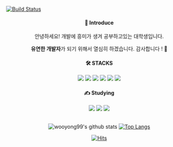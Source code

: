 [![Build Status](https://capsule-render.vercel.app/api?type=waving&color=EEFF00,100:254EDB&animation=fadeIn&desc=by%20Giyhub&descSize=15&descAlign=69&descAlignY=52&text=Yong%27s%20Profile&fontSize=60&fontColor=fcffff&fontAlignY=39&height=250&stroke=ceeae5)](https://travis-ci.org/joemccann/dillinger)

<div align="center">
<h4>📣 Introduce</h4>
안녕하세요! 개발에 흥미가 생겨 공부하고있는 대학생입니다.
                
                
<b>유연한 개발자</b>가 되기 위해서 열심히 하겠습니다. 감사합니다 ! 🙌
</div>

    
<div align=center>
<h4>🛠️ STACKS</h4>
<img src="https://img.shields.io/badge/HTML5-E34F26?style=flat-logo&logo=HTML5&logoColor=white"/>
<img src="https://img.shields.io/badge/css-1572B6?style=flat-logo&logo=css3&logoColor=white">
<img src="https://img.shields.io/badge/C-A8B9CC?style=flat-logo&logo=C&logoColor=white"/> 
<img src="https://img.shields.io/badge/java-007396?style=flat-logo&logo=java&logoColor=white">
<img src="https://img.shields.io/badge/Python-3776AB?style=flat-logo&logo=Python&logoColor=white"/>
<img src="https://img.shields.io/badge/Django-092E20?style=flat-logo&logo=Django&logoColor=white"/>
</div>
    
    
<div align=center>
<h4>✍️ Studying</h4>
<img src="https://img.shields.io/badge/Spring-6DB33F?style=flat-logo&logo=Spring&logoColor=white"/>
<img src="https://img.shields.io/badge/Oracle-F80000?style=flat-logo&logo=Oracle&logoColor=white"/>
<img src="https://img.shields.io/badge/jquery-0769AD?style=flat-logo&logo=jquery&logoColor=white">
</div>

<br/>

<div align=center>

![wooyong99's github stats](https://github-readme-stats.vercel.app/api?username=wooyong99&show_icons=true)
[![Top Langs](https://github-readme-stats.vercel.app/api/top-langs/?username=anuraghazra&layout=compact)](https://github.com/anuraghazra/github-readme-stats)

</div>

<div align=center>

[![Hits](https://hits.seeyoufarm.com/api/count/incr/badge.svg?url=https%3A%2F%2Fgithub.com%2Fwooyong99&count_bg=%234CAED5&title_bg=%23BCC4C6&icon=&icon_color=%23FFFFFF&title=hits&edge_flat=false)](https://hits.seeyoufarm.com)

</div>
